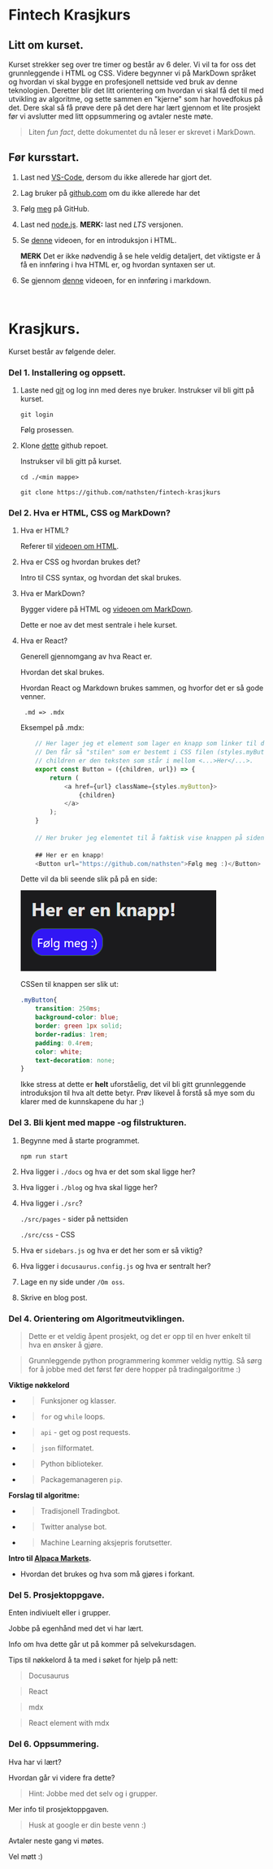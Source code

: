 # Fintech Krasjkurs

## Litt om kurset. 
Kurset strekker seg over tre timer og består av 6 deler. Vi vil ta for oss det grunnleggende i HTML og CSS. Videre begynner vi på MarkDown språket og hvordan vi skal bygge en profesjonell nettside ved bruk av denne teknologien. Deretter blir det litt orientering om hvordan vi skal få det til med utvikling av algoritme, og sette sammen en "kjerne" som har hovedfokus på det. Dere skal så få prøve dere på det dere har lært gjennom et lite prosjekt før vi avslutter med litt oppsummering og avtaler neste møte. 

>Liten _fun fact_, dette dokumentet du nå leser er skrevet i MarkDown. 

## Før kursstart. 

1. Last ned [VS-Code](https://code.visualstudio.com/), dersom du ikke allerede har gjort det. 

2. Lag bruker på [github.com](https://github.com/) om du ikke allerede har det

3. Følg [meg](https://github.com/nathsten) på GitHub. 

4. Last ned [node.js](https://nodejs.org/en/). **MERK:** last ned _LTS_ versjonen. 

5. Se [denne](https://www.youtube.com/watch?v=UB1O30fR-EE&t=2957s&ab_channel=TraversyMedia) videoen, for en introduksjon i HTML.

    **MERK** Det er ikke nødvendig å se hele veldig detaljert, det viktigste er å få en innføring i hva HTML er, og hvordan syntaxen ser ut. 

6. Se gjennom [denne](https://www.youtube.com/watch?v=HUBNt18RFbo&ab_channel=TraversyMedia) videoen, for en innføring i markdown. 

<br>

# Krasjkurs.

Kurset består av følgende deler. 

### **Del 1. Installering og oppsett.** 

1. Laste ned [git](https://git-scm.com/downloads) og log inn med deres nye bruker. Instrukser vil bli gitt på kurset.

    ````
    git login
    ````

    Følg prosessen. 

2. Klone [dette](https://github.com/nathsten/fintech-krasjkurs) github repoet. 

    Instrukser vil bli gitt på kurset. 

    ````
    cd ./<min mappe>
    ````

    ````
    git clone https://github.com/nathsten/fintech-krasjkurs
    ````

### **Del 2. Hva er HTML, CSS og MarkDown?**

1. Hva er HTML?

    Referer til [videoen om HTML](https://www.youtube.com/watch?v=UB1O30fR-EE&t=2957s&ab_channel=TraversyMedia). 

2. Hva er CSS og hvordan brukes det?

    Intro til CSS syntax, og hvordan det skal brukes. 

3. Hva er MarkDown?

    Bygger videre på HTML og [videoen om MarkDown](https://www.youtube.com/watch?v=HUBNt18RFbo&ab_channel=TraversyMedia).

    Dette er noe av det mest sentrale i hele kurset. 

4. Hva er React?

    Generell gjennomgang av hva React er.

    Hvordan det skal brukes. 

    Hvordan React og Markdown brukes sammen, og hvorfor det er så gode venner. 

        .md => .mdx

    Eksempel på .mdx:

    ````javascript
        // Her lager jeg et element som lager en knapp som linker til den urlen som blir sent inn. 
        // Den får så "stilen" som er bestemt i CSS filen (styles.myButton). 
        // children er den teksten som står i mellom <...>Her</...>. 
        export const Button = ({children, url}) => {
            return (
                <a href={url} className={styles.myButton}>
                    {children}
                </a>
            );
        }

        // Her bruker jeg elementet til å faktisk vise knappen på siden:

        ## Her er en knapp!
        <Button url="https://github.com/nathsten">Følg meg :)</Button>
    ````

    Dette vil da bli seende slik på på en side:

    ![](./exmdx.png)

    CSSen til knappen ser slik ut:

    ````CSS
    .myButton{
        transition: 250ms;
        background-color: blue;
        border: green 1px solid;
        border-radius: 1rem;
        padding: 0.4rem;
        color: white;
        text-decoration: none;
    }
    ````

    Ikke stress at dette er **helt** uforståelig, det vil bli gitt grunnleggende introduksjon til hva alt dette betyr. Prøv likevel å forstå så mye som du klarer med de kunnskapene du har ;)

### **Del 3. Bli kjent med mappe -og filstrukturen.**

1. Begynne med å starte programmet.

    ````
    npm run start
    ````

2. Hva ligger i ````./docs```` og hva er det som skal ligge her?

3. Hva ligger i ````./blog```` og hva skal ligge her?

4. Hva ligger i ````./src````?

    ````./src/pages```` - sider på nettsiden

    ````./src/css```` - CSS

5. Hva er ````sidebars.js```` og hva er det her som er så viktig?

6. Hva ligger i ````docusaurus.config.js```` og hva er sentralt her?

7. Lage en ny side under `/Om oss`.

8. Skrive en blog post. 

### **Del 4. Orientering om Algoritmeutviklingen.** 

> Dette er et veldig åpent prosjekt, og det er opp til en hver enkelt til hva en ønsker å gjøre. 

> Grunnleggende python programmering kommer veldig nyttig. Så sørg for å jobbe med det først før dere hopper på tradingalgoritme :)

**Viktige nøkkelord**
* > Funksjoner og klasser. 

* > `for` og `while` loops.

* > `api` - get og post requests. 

* > `json` filformatet. 

* > Python biblioteker.

* > Packagemanageren `pip`. 

**Forslag til algoritme:**

* >Tradisjonell Tradingbot. 

* >Twitter analyse bot. 

* >Machine Learning aksjepris forutsetter. 

**Intro til [Alpaca Markets](https://alpaca.markets/docs/api-references/trading-api/).**

* Hvordan det brukes og hva som må gjøres i forkant. 

### **Del 5. Prosjektoppgave.** 

Enten indiviuelt eller i grupper.

Jobbe på egenhånd med det vi har lært. 

Info om hva dette går ut på kommer på selvekursdagen. 

Tips til nøkkelord å ta med i søket for hjelp på nett:

> Docusaurus

> React

> mdx

>React element with mdx


### **Del 6. Oppsummering.**

Hva har vi lært?

Hvordan går vi videre fra dette?

> Hint: Jobbe med det selv og i grupper. 

Mer info til prosjektoppgaven. 

> Husk at google er din beste venn :)

Avtaler neste gang vi møtes. 

Vel møtt :)